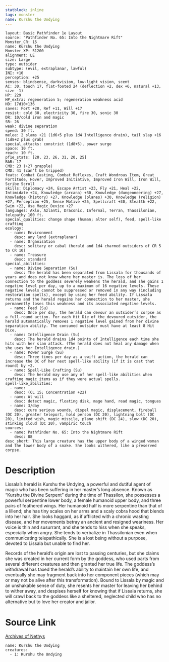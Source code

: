 ```yaml
---
statblock: inline
tags: monster
name: Kurshu the Undying
---
```

```statblock
layout: Basic Pathfinder 1e Layout
source: "Pathfinder No. 65: Into the Nightmare Rift"
Monster_CR: 15
name: Kurshu the Undying
Monster_XP: 51200
alignment: LE
size: Large
type: outsider
subtype: (evil, extraplanar, lawful)
INI: +10
perception: +25
senses: blindsense, darkvision, low-light vision, scent
AC: 30, touch 17, flat-footed 24 (deflection +2, dex +6, natural +13, size -1)
HP: 229
HP_extra: regeneration 5; regeneration weakness acid
HD: 17d10+136
saves: Fort +20, Ref +11, Will +17
resist: cold 30, electricity 30, fire 30, sonic 30
DR: 10/cold iron and magic
SR: 26
weak: divine separation
speed: 30 ft.
melee: 2 slams +21 (1d6+5 plus 1d4 Intelligence drain), tail slap +16 (1d8+2 plus grab)
special_attacks: constrict (1d8+5), power surge
space: 10 ft.
reach: 10 ft.
pf1e_stats: [20, 23, 26, 31, 20, 25]
BAB: 17
CMB: 23 (+27 grapple)
CMD: 41 (can’t be tripped)
feats: Combat Casting, Combat Reflexes, Craft Wondrous Item, Great Fortitude, Hover, Improved Initiative, Improved Iron Will, Iron Will, Scribe Scroll
skills: Diplomacy +24, Escape Artist +23, Fly +21, Heal +22, Intimidate +24, Knowledge (arcana) +30, Knowledge (dungeoneering) +27, Knowledge (history) +27, Knowledge (planes) +30, Knowledge (religion) +27, Perception +25, Sense Motive +25, Spellcraft +30, Stealth +22, Swim +22, Use Magic Device +27
languages: Aklo, Azlanti, Draconic, Infernal, Terran, Thassilonian, telepathy 100 ft.
special_qualities: change shape (human; alter self), feed, spell-like crafting
ecology:
  - name: Environment
    desc: any land (extraplanar)
  - name: Organisation
    desc: solitary or cabal (herald and 1d4 charmed outsiders of CR 5 to CR 10)
  - name: Treasure
    desc: standard
special_abilities:
  - name: Divine Separation (Su)
    desc: The herald has been separated from Lissala for thousands of years and does not know where her master is. The loss of her connection to the goddess severely weakens the herald, and she gains 1 negative level per day, up to a maximum of 16 negative levels. These negative levels cannot be suppressed or removed in any way (including restoration spells), except by using her feed ability. If Lissala returns and the herald regains her connection to her master, she permanently loses this weakness and its associated negative levels.
  - name: Feed (Su)
    desc: Once per day, the herald can devour an outsider’s corpse as a full-round action. For each Hit Die of the devoured outsider, the herald automatically removes 1 negative level gained from her divine separation ability. The consumed outsider must have at least 8 Hit Dice.
  - name: Intelligence Drain (Su)
    desc: The herald drains 1d4 points of Intelligence each time she hits with her slam attack. (The herald does not heal any damage when she uses her Intelligence drain.)
  - name: Power Surge (Su)
    desc: Three times per day as a swift action, the herald can increase the DC of her next spell-like ability (if it is cast that round) by +2.
  - name: Spell-Like Crafting (Su)
    desc: The herald may use any of her spell-like abilities when crafting magic items as if they were actual spells.
spell-like_abilities:
  - name:
    desc: (CL 15; Concentration +22)
  - name: At will
    desc: detect magic, floating disk, mage hand, read magic, tongues
  - name: 3/day
    desc: cure serious wounds, dispel magic, displacement, fireball (DC 20), greater teleport, hold person (DC 20), lightning bolt (DC 20), limited wish, magic missile, plane shift (DC 24), slow (DC 20), stinking cloud (DC 20), vampiric touch
sources:
  - name: Pathfinder No. 65: Into the Nightmare Rift
    desc: 88
desc_short: This large creature has the upper body of a winged woman and the lower body of a snake. She looks withered, like a preserved corpse.
```
# Description
Lissala’s herald is Kurshu the Undying, a powerful and dutiful agent of magic who has been suffering in her master’s long absence. Known as “Kurshu the Divine Serpent” during the time of Thassilon, she possesses a powerful serpentine lower body, a female humanoid upper body, and three pairs of feathered wings. Her humanoid half is more serpentine than that of a lillend; she has tiny scales on her arms and a scaly cobra hood that blends into her hair. She looks haggard, as if afflicted with a chronic wasting disease, and her movements betray an ancient and resigned weariness. Her voice is thin and susurrant, and she tends to hiss when she speaks, especially when angry. She tends to verbalize in Thassilonian even when communicating telepathically. She is a lost being without a purpose, devoted to Lissala but unable to find her.

Records of the herald’s origin are lost to passing centuries, but she claims she was created in her current form by the goddess, who used parts from several different creatures and then granted her true life. The goddess’s withdrawal has taxed the herald’s ability to maintain her own life, and eventually she may fragment back into her component pieces (which may or may not be alive after this transformation). Bound to Lissala by magic and an unshakable sense of duty, she resents her master for leaving her behind to wither away, and despises herself for knowing that if Lissala returns, she will crawl back to the goddess like a sheltered, neglected child who has no alternative but to love her creator and jailor.
# Source Link
[Archives of Nethys](https://aonprd.com/MonsterDisplay.aspx?ItemName=Kurshu%20the%20Undying)
```encounter-table
name: Kurshu the Undying
creatures:
  - 1: Kurshu the Undying
```
